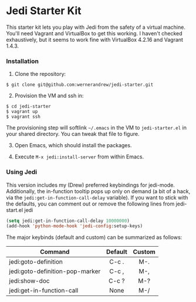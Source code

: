 Jedi Starter Kit
================

This starter kit lets you play with Jedi from the safety of a
virtual machine.  You'll need Vagrant and VirtualBox to get this
working.  I haven't checked exhaustively, but it seems to work
fine with VirtualBox 4.2.16 and Vagrant 1.4.3.

### Installation

1.  Clone the repository:

```shell
$ git clone git@github.com:wernerandrew/jedi-starter.git
```

2.  Provision the VM and ssh in:

```shell
$ cd jedi-starter
$ vagrant up
$ vagrant ssh
```

The provisioning step will softlink `~/.emacs` in the VM to
`jedi-starter.el` in your shared directory.  You can tweak
that file to figure.

3.  Open Emacs, which should install the packages.

4.  Execute `M-x jedi:install-server` from within Emacs.

### Using Jedi

This version includes my (Drew) preferred keybindings for
jedi-mode.  Additionally, the in-function tooltip pops up
only on demand (a bit of a hack, via the `jedi:get-in-function-call-delay`
variable).  If you want to stick with the defaults, you can comment out
or remove the following lines from jedi-start.el jedi

``` lisp
(setq jedi:get-in-function-call-delay 10000000)
(add-hook 'python-mode-hook 'jedi-config:setup-keys)
```

The major keybinds (default and custom) can be summarized as follows:

Command                         | Default | Custom
--------------------------------|:-------:|:-----:
jedi:goto-definition            | C-c .   | M-.
jedi:goto-definition-pop-marker | C-c ,   | M-,
jedi:show-doc                   | C-c ?   | M-?
jedi:get-in-function-call       | None    | M-/